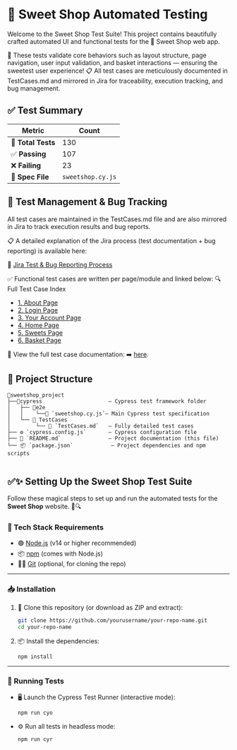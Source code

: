 # 🍬 Sweet Shop Automated Testing

Welcome to the Sweet Shop Test Suite!
This project contains beautifully crafted automated UI and functional tests for the 🍭 Sweet Shop web app.

🧪 These tests validate core behaviors such as layout structure, page navigation, user input validation, and basket interactions — ensuring the sweetest user experience!
📋 All test cases are meticulously documented in TestCases.md and mirrored in Jira for traceability, execution tracking, and bug management.

## ✅ Test Summary
| Metric                 | Count            |
| ------------------     | -----------------|
| 🎯 **Total Tests**    | 130               |
| ✅ **Passing**        |  107               |
| ❌ **Failing**        | 23               |
| 📄 **Spec File**      | `sweetshop.cy.js` 
  

## 🐞 Test Management & Bug Tracking

All test cases are maintained in the TestCases.md file and are also mirrored in Jira to track execution results and bug reports.

📋 A detailed explanation of the Jira process (test documentation + bug reporting) is available here:

🔗 [Jira Test & Bug Reporting Process](./JiraProcess.md)

✅ Functional test cases are written per page/module and linked below:
🔍 Full Test Case Index

- [1. About Page](cypress/testCases/TestCases.md#1-sweet-shop---about-page-test-cases)
- [2. Login Page](cypress/testCases/TestCases.md#2-sweet-shop---login-page-test-cases)
- [3. Your Account Page](cypress/testCases/TestCases.md#3-sweet-shop---your-account-page-test-cases)
- [4. Home Page](cypress/testCases/TestCases.md#4-sweet-shop---home-page-test-cases)
- [5. Sweets Page](cypress/testCases/TestCases.md#5-sweet-shop---sweets-page-test-cases)
- [6. Basket Page](cypress/testCases/TestCases.md#6-sweet-shop---basket-page-test-cases)  
   

📄 View the full test case documentation:
➡️ [here](cypress/testCases/TestCases.md).


## 📁 Project Structure

```
📁sweetshop_project
├──📁cypress                     – Cypress test framework folder
│   ├── 📁e2e
│   │    └──🧾 `sweetshop.cy.js`– Main Cypress test specification
│   └── 📁 TestCases
│        └── 📝 `TestCases.md`   – Fully detailed test cases
├── ⚙️ `cypress.config.js`       – Cypress configuration file
├── 📘 `README.md`               – Project documentation (this file)
└── 📦 `package.json`            – Project dependencies and npm scripts


```


## ✅✨ Setting Up the Sweet Shop Test Suite

Follow these magical steps to set up and run the automated tests for the **Sweet Shop** website. 🍬🔍

### 🧰 Tech Stack Requirements

- 🟢 [Node.js](https://nodejs.org/) (v14 or higher recommended)
- 📦 [npm](https://www.npmjs.com/) (comes with Node.js)
- 🧑‍💻 [Git](https://git-scm.com/) (optional, for cloning the repo)

---

### 📥 Installation

1. 🚀 Clone this repository (or download as ZIP and extract):

    ```bash
    git clone https://github.com/yourusername/your-repo-name.git
    cd your-repo-name
    ```

2. 📦 Install the dependencies:

    ```bash
    npm install
    ```

---

### 🧪 Running Tests

- 🖥️ Launch the Cypress Test Runner (interactive mode):

    ```bash
    npm run cyo
    ```

- ⚙️ Run all tests in headless mode:

    ```bash
    npm run cyr
    ```